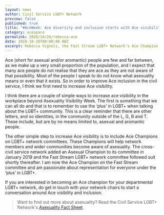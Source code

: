 ```yaml
---
layout: news
author: Civil Service LGBT+ Network
preview: false
published: true
title: "#AceWeek: Ace diversity and inclusion starts with Ace visibility"
category: acespace
permalink: 2020/10/26/rebecca-ace
date: 2020-10-26T00:00:00.00Z
excerpt: Rebecca Vignols, the Fast Stream LGBT+ Network's Ace Champion shares how to make your network more Ace inclusive.
---
```


Ace (short for asexual and/or aromantic) people are few and far between, as we make up a very small proportion of the population, and I expect that many ace people do not realise that they are ace as they are not aware of that possibility. Most of the people I speak to do not know what asexuality means or even that it exists. So in order to improve Ace inclusion in the civil service, I think we first need to increase Ace visibility. 

I think there are a couple of simple ways to increase ace visibility in the workplace beyond Asexuality Visibility Week. The first is something that we can all do and that is to remember to use the ‘plus’ in LGBT+ when talking about the LGBT+ community. This is a clear reminder that there are other letters, and so identities, in the community outside of the L, G, B and T. These include, but are by no means limited to, asexual and aromantic people.

The other simple step to increase Ace visibility is to include Ace Champions on LGBT+ network committees. These Champions will help network members and wider communities become aware of asexuality. The cross-civil service network added an Asexual Champion to its committee in January 2019 and the Fast Stream LGBT+ network committee followed suit shortly thereafter. I am now the Ace Champion on the Fast Stream committee and am passionate about representation for everyone under the ‘plus’ in LGBT+. 

If you are interested in becoming an Ace champion for your departmental LGBT+ network, do get in touch with your network chairs to start a conversation around Ace visibility and inclusion.

> Want to find out more about asexuality? Read the Civil Service LGBT+ Network's [Asexuality Fact Sheet](https://www.civilservice.lgbt/publication/ace-fact-sheet).
